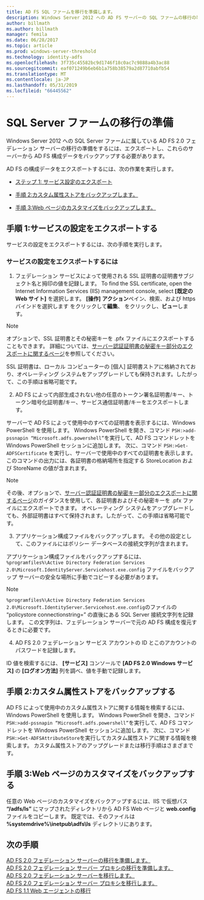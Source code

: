 ```yaml
---
title: AD FS SQL ファームを移行を準備します。
description: Windows Server 2012 への AD FS サーバーの SQL ファームの移行の準備について説明します。
author: billmath
ms.author: billmath
manager: femila
ms.date: 06/28/2017
ms.topic: article
ms.prod: windows-server-threshold
ms.technology: identity-adfs
ms.openlocfilehash: 3f735c45582bc9d1746f18c0ac7c9888a4b3ac88
ms.sourcegitcommit: eaf071249b6eb6b1a758b38579a2d87710abfb54
ms.translationtype: MT
ms.contentlocale: ja-JP
ms.lasthandoff: 05/31/2019
ms.locfileid: "66445562"
---
```

# <a name="prepare-to-migrate-a-sql-server-farm"></a>SQL Server ファームの移行の準備  
 Windows Server 2012 への SQL Server ファームに属している AD FS 2.0 フェデレーション サーバーの移行の準備をするには、エクスポートし、これらのサーバーから AD FS 構成データをバックアップする必要があります。  
  
 AD FS の構成データをエクスポートするには、次の作業を実行します。  
  
-   [ステップ 1: サービス設定のエクスポート](#step-1-export-service-settings)  
  
-   [手順 2:カスタム属性ストアをバックアップします。](#step-2-back-up-custom-attribute-stores)  
  
-   [手順 3:Web ページのカスタマイズをバックアップします。](#step-3-back-up-webpage-customizations)  
  
## <a name="step-1-export-service-settings"></a>手順 1:サービスの設定をエクスポートする  
 サービスの設定をエクスポートするには、次の手順を実行します。  
  
### <a name="to-export-service-settings"></a>サービスの設定をエクスポートするには  
  
1.  フェデレーション サービスによって使用される SSL 証明書の証明書サブジェクト名と拇印の値を記録します。 To find the SSL certificate, open the Internet Information Services (IIS) management console, select **[既定の Web サイト]** を選択します。 **[操作]** **アクション**ペイン、検索、および https バインドを選択します をクリックして**編集**、 をクリックし、**ビュー**します。  
  
> [!NOTE]
>  オプションで、SSL 証明書とその秘密キーを .pfx ファイルにエクスポートすることもできます。 詳細については、[サーバー認証証明書の秘密キー部分のエクスポートに関するページ](Export-the-Private-Key-Portion-of-a-Server-Authentication-Certificate.md)を参照してください。  
>   
>  SSL 証明書は、ローカル コンピューターの [個人] 証明書ストアに格納されており、オペレーティング システムをアップグレードしても保持されます。したがって、この手順は省略可能です。  
  
2. AD FS によって内部生成されない他の任意のトークン署名証明書/キー、トークン暗号化証明書/キー、サービス通信証明書/キーをエクスポートします。  
  
サーバーで AD FS によって使用中のすべての証明書を表示するには、Windows PowerShell を使用します。 Windows PowerShell を開き、コマンド `PSH:>add-pssnapin “Microsoft.adfs.powershell”`を実行して、AD FS コマンドレットを Windows PowerShell セッションに追加します。 次に、コマンド `PSH:>Get-ADFSCertificate` を実行し、サーバーで使用中のすべての証明書を表示します。 このコマンドの出力には、各証明書の格納場所を指定する StoreLocation および StoreName の値が含まれます。  
  
> [!NOTE]
>  その後、オプションで、[サーバー認証証明書の秘密キー部分のエクスポートに関するページ](Export-the-Private-Key-Portion-of-a-Server-Authentication-Certificate.md)のガイダンスを使用して、各証明書およびその秘密キーを .pfx ファイルにエクスポートできます。 オペレーティング システムをアップグレードしても、外部証明書はすべて保持されます。したがって、この手順は省略可能です。  
  
3. アプリケーション構成ファイルをバックアップします。 その他の設定として、このファイルにはポリシー データベースの接続文字列が含まれます。  
  
アプリケーション構成ファイルをバックアップするには、 `%programfiles%\Active Directory Federation Services 2.0\Microsoft.IdentityServer.Servicehost.exe.config` ファイルをバックアップ サーバーの安全な場所に手動でコピーする必要があります。  
  
> [!NOTE]
>  `%programfiles%\Active Directory Federation Services 2.0\Microsoft.IdentityServer.Servicehost.exe.config`のファイルの “policystore connectionstring=” の直後にある SQL Server 接続文字列を記録します。 この文字列は、フェデレーション サーバーで元の AD FS 構成を復元するときに必要です。  
  
4. AD FS 2.0 フェデレーション サービス アカウントの ID とこのアカウントのパスワードを記録します。  
  
ID 値を検索するには、 **[サービス]** コンソールで **[AD FS 2.0 Windows サービス]** の **[ログオン方法]** 列を調べ、値を手動で記録します。  
  
## <a name="step-2-back-up-custom-attribute-stores"></a>手順 2:カスタム属性ストアをバックアップする  
 AD FS によって使用中のカスタム属性ストアに関する情報を検索するには、Windows PowerShell を使用します。 Windows PowerShell を開き、コマンド `PSH:>add-pssnapin “Microsoft.adfs.powershell”`を実行して、AD FS コマンドレットを Windows PowerShell セッションに追加します。 次に、コマンド `PSH:>Get-ADFSAttributeStore`を実行してカスタム属性ストアに関する情報を検索します。 カスタム属性ストアのアップグレードまたは移行手順はさまざまです。  
  
## <a name="step-3-back-up-webpage-customizations"></a>手順 3:Web ページのカスタマイズをバックアップする  
 任意の Web ページのカスタマイズをバックアップするには、IIS で仮想パス **“/adfs/ls”** にマップされたディレクトリから AD FS Web ページと **web.config** ファイルをコピーします。 既定では、そのファイルは **%systemdrive%\inetpub\adfs\ls** ディレクトリにあります。  
  
## <a name="next-steps"></a>次の手順
 [AD FS 2.0 フェデレーション サーバーの移行を準備します。](prepare-to-migrate-ad-fs-fed-server.md)   
 [AD FS 2.0 フェデレーション サーバー プロキシの移行を準備します。](prepare-to-migrate-ad-fs-fed-proxy.md)   
 [AD FS 2.0 フェデレーション サーバーを移行します。](migrate-the-ad-fs-fed-server.md)   
 [AD FS 2.0 フェデレーション サーバー プロキシを移行します。](migrate-the-ad-fs-2-fed-server-proxy.md)   
 [AD FS 1.1 Web エージェントの移行](migrate-the-ad-fs-web-agent.md)